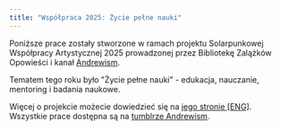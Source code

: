 ```yaml
---
title: "Współpraca 2025: Życie pełne nauki"
---
```


Poniższe prace zostały stworzone w ramach projektu Solarpunkowej Współpracy Artystycznej 2025 prowadzonej przez Bibliotekę Zalążków Opowieści i kanał  [Andrewism](https://www.youtube.com/@Andrewism/).

Tematem tego roku było "Życie pełne nauki" - edukacja, nauczanie, mentoring i badania naukowe.

Więcej o projekcie możecie dowiedzieć się na [jego stronie [ENG]](/pages/andrewisms-art-collab-2025/). Wszystkie prace dostępna są na [tumblrze Andrewism](https://andrew-ism.tumblr.com/post/788704934138937344/solarpunk-art-2025-life-of-learning).